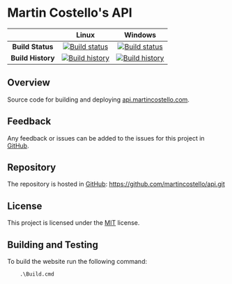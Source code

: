 # Martin Costello's API

| | Linux | Windows |
|:-:|:-:|:-:|
| **Build Status** | [![Build status](https://img.shields.io/travis/martincostello/api/master.svg)](https://travis-ci.org/martincostello/api) | [![Build status](https://img.shields.io/appveyor/ci/martincostello/api/master.svg)](https://ci.appveyor.com/project/martincostello/api) |
| **Build History** | [![Build history](https://ci-buildstats.azurewebsites.net/travisci/chart/martincostello/api?branch=master&includeBuildsFromPullRequest=false)](https://travis-ci.org/martincostello/api) |  [![Build history](https://ci-buildstats.azurewebsites.net/appveyor/chart/martincostello/api?branch=master&includeBuildsFromPullRequest=false)](https://ci.appveyor.com/project/martincostello/api) |

## Overview

Source code for building and deploying [api.martincostello.com](https://api.martincostello.com/).

## Feedback

Any feedback or issues can be added to the issues for this project in [GitHub](https://github.com/martincostello/api/issues).

## Repository

The repository is hosted in [GitHub](https://github.com/martincostello/api): https://github.com/martincostello/api.git

## License

This project is licensed under the [MIT](https://github.com/martincostello/api/blob/master/LICENSE) license.

## Building and Testing

To build the website run the following command:

```batchfile
    .\Build.cmd
```
